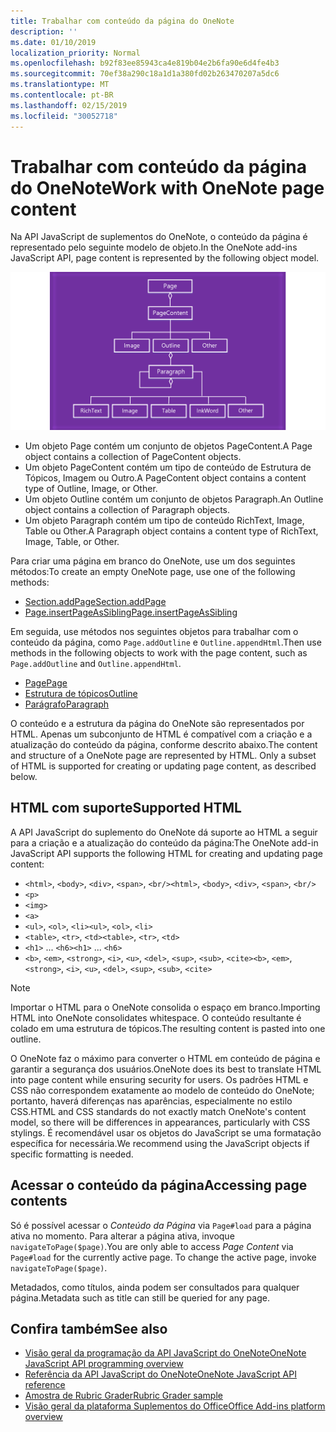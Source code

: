 ```yaml
---
title: Trabalhar com conteúdo da página do OneNote
description: ''
ms.date: 01/10/2019
localization_priority: Normal
ms.openlocfilehash: b92f83ee85943ca4e819b04e2b6fa90e6d4fe4b3
ms.sourcegitcommit: 70ef38a290c18a1d1a380fd02b263470207a5dc6
ms.translationtype: MT
ms.contentlocale: pt-BR
ms.lasthandoff: 02/15/2019
ms.locfileid: "30052718"
---
```

# <a name="work-with-onenote-page-content"></a><span data-ttu-id="4098e-102">Trabalhar com conteúdo da página do OneNote</span><span class="sxs-lookup"><span data-stu-id="4098e-102">Work with OneNote page content</span></span>

<span data-ttu-id="4098e-103">Na API JavaScript de suplementos do OneNote, o conteúdo da página é representado pelo seguinte modelo de objeto.</span><span class="sxs-lookup"><span data-stu-id="4098e-103">In the OneNote add-ins JavaScript API, page content is represented by the following object model.</span></span>

  ![Diagrama do modelo de objeto da página do OneNote](../images/one-note-om-page.png)

- <span data-ttu-id="4098e-105">Um objeto Page contém um conjunto de objetos PageContent.</span><span class="sxs-lookup"><span data-stu-id="4098e-105">A Page object contains a collection of PageContent objects.</span></span>
- <span data-ttu-id="4098e-106">Um objeto PageContent contém um tipo de conteúdo de Estrutura de Tópicos, Imagem ou Outro.</span><span class="sxs-lookup"><span data-stu-id="4098e-106">A PageContent object contains a content type of Outline, Image, or Other.</span></span>
- <span data-ttu-id="4098e-107">Um objeto Outline contém um conjunto de objetos Paragraph.</span><span class="sxs-lookup"><span data-stu-id="4098e-107">An Outline object contains a collection of Paragraph objects.</span></span>
- <span data-ttu-id="4098e-108">Um objeto Paragraph contém um tipo de conteúdo RichText, Image, Table ou Other.</span><span class="sxs-lookup"><span data-stu-id="4098e-108">A Paragraph object contains a content type of RichText, Image, Table, or Other.</span></span>

<span data-ttu-id="4098e-109">Para criar uma página em branco do OneNote, use um dos seguintes métodos:</span><span class="sxs-lookup"><span data-stu-id="4098e-109">To create an empty OneNote page, use one of the following methods:</span></span>

- [<span data-ttu-id="4098e-110">Section.addPage</span><span class="sxs-lookup"><span data-stu-id="4098e-110">Section.addPage</span></span>](https://docs.microsoft.com/javascript/api/onenote/onenote.section#addpage-title-)
- [<span data-ttu-id="4098e-111">Page.insertPageAsSibling</span><span class="sxs-lookup"><span data-stu-id="4098e-111">Page.insertPageAsSibling</span></span>](https://docs.microsoft.com/javascript/api/onenote/onenote.section#insertsectionassibling-location--title-)

<span data-ttu-id="4098e-112">Em seguida, use métodos nos seguintes objetos para trabalhar com o conteúdo da página, como `Page.addOutline` e `Outline.appendHtml`.</span><span class="sxs-lookup"><span data-stu-id="4098e-112">Then use methods in the following objects to work with the page content, such as `Page.addOutline` and `Outline.appendHtml`.</span></span>

- [<span data-ttu-id="4098e-113">Page</span><span class="sxs-lookup"><span data-stu-id="4098e-113">Page</span></span>](https://docs.microsoft.com/javascript/api/onenote/onenote.page)
- [<span data-ttu-id="4098e-114">Estrutura de tópicos</span><span class="sxs-lookup"><span data-stu-id="4098e-114">Outline</span></span>](https://docs.microsoft.com/javascript/api/onenote/onenote.outline)
- [<span data-ttu-id="4098e-115">Parágrafo</span><span class="sxs-lookup"><span data-stu-id="4098e-115">Paragraph</span></span>](https://docs.microsoft.com/javascript/api/onenote/onenote.paragraph)

<span data-ttu-id="4098e-p101">O conteúdo e a estrutura da página do OneNote são representados por HTML. Apenas um subconjunto de HTML é compatível com a criação e a atualização do conteúdo da página, conforme descrito abaixo.</span><span class="sxs-lookup"><span data-stu-id="4098e-p101">The content and structure of a OneNote page are represented by HTML. Only a subset of HTML is supported for creating or updating page content, as described below.</span></span>

## <a name="supported-html"></a><span data-ttu-id="4098e-118">HTML com suporte</span><span class="sxs-lookup"><span data-stu-id="4098e-118">Supported HTML</span></span>

<span data-ttu-id="4098e-119">A API JavaScript do suplemento do OneNote dá suporte ao HTML a seguir para a criação e a atualização do conteúdo da página:</span><span class="sxs-lookup"><span data-stu-id="4098e-119">The OneNote add-in JavaScript API supports the following HTML for creating and updating page content:</span></span>

- <span data-ttu-id="4098e-120">`<html>`, `<body>`, `<div>`, `<span>`, `<br/>`</span><span class="sxs-lookup"><span data-stu-id="4098e-120">`<html>`, `<body>`, `<div>`, `<span>`, `<br/>`</span></span>
- `<p>`
- `<img>`
- `<a>`
- <span data-ttu-id="4098e-121">`<ul>`, `<ol>`, `<li>`</span><span class="sxs-lookup"><span data-stu-id="4098e-121">`<ul>`, `<ol>`, `<li>`</span></span>
- <span data-ttu-id="4098e-122">`<table>`, `<tr>`, `<td>`</span><span class="sxs-lookup"><span data-stu-id="4098e-122">`<table>`, `<tr>`, `<td>`</span></span>
- <span data-ttu-id="4098e-123">`<h1>` ... `<h6>`</span><span class="sxs-lookup"><span data-stu-id="4098e-123">`<h1>` ... `<h6>`</span></span>
- <span data-ttu-id="4098e-124">`<b>`, `<em>`, `<strong>`, `<i>`, `<u>`, `<del>`, `<sup>`, `<sub>`, `<cite>`</span><span class="sxs-lookup"><span data-stu-id="4098e-124">`<b>`, `<em>`, `<strong>`, `<i>`, `<u>`, `<del>`, `<sup>`, `<sub>`, `<cite>`</span></span>

> [!NOTE]
> <span data-ttu-id="4098e-125">Importar o HTML para o OneNote consolida o espaço em branco.</span><span class="sxs-lookup"><span data-stu-id="4098e-125">Importing HTML into OneNote consolidates whitespace.</span></span> <span data-ttu-id="4098e-126">O conteúdo resultante é colado em uma estrutura de tópicos.</span><span class="sxs-lookup"><span data-stu-id="4098e-126">The resulting content is pasted into one outline.</span></span>

<span data-ttu-id="4098e-127">O OneNote faz o máximo para converter o HTML em conteúdo de página e garantir a segurança dos usuários.</span><span class="sxs-lookup"><span data-stu-id="4098e-127">OneNote does its best to translate HTML into page content while ensuring security for users.</span></span> <span data-ttu-id="4098e-128">Os padrões HTML e CSS não correspondem exatamente ao modelo de conteúdo do OneNote; portanto, haverá diferenças nas aparências, especialmente no estilo CSS.</span><span class="sxs-lookup"><span data-stu-id="4098e-128">HTML and CSS standards do not exactly match OneNote's content model, so there will be differences in appearances, particularly with CSS stylings.</span></span> <span data-ttu-id="4098e-129">É recomendável usar os objetos do JavaScript se uma formatação específica for necessária.</span><span class="sxs-lookup"><span data-stu-id="4098e-129">We recommend using the JavaScript objects if specific formatting is needed.</span></span>

## <a name="accessing-page-contents"></a><span data-ttu-id="4098e-130">Acessar o conteúdo da página</span><span class="sxs-lookup"><span data-stu-id="4098e-130">Accessing page contents</span></span>

<span data-ttu-id="4098e-p104">Só é possível acessar o *Conteúdo da Página* via `Page#load` para a página ativa no momento. Para alterar a página ativa, invoque `navigateToPage($page)`.</span><span class="sxs-lookup"><span data-stu-id="4098e-p104">You are only able to access *Page Content* via `Page#load` for the currently active page. To change the active  page, invoke `navigateToPage($page)`.</span></span>

<span data-ttu-id="4098e-133">Metadados, como títulos, ainda podem ser consultados para qualquer página.</span><span class="sxs-lookup"><span data-stu-id="4098e-133">Metadata such as title can still be queried for any page.</span></span>

## <a name="see-also"></a><span data-ttu-id="4098e-134">Confira também</span><span class="sxs-lookup"><span data-stu-id="4098e-134">See also</span></span>

- [<span data-ttu-id="4098e-135">Visão geral da programação da API JavaScript do OneNote</span><span class="sxs-lookup"><span data-stu-id="4098e-135">OneNote JavaScript API programming overview</span></span>](onenote-add-ins-programming-overview.md)
- [<span data-ttu-id="4098e-136">Referência da API JavaScript do OneNote</span><span class="sxs-lookup"><span data-stu-id="4098e-136">OneNote JavaScript API reference</span></span>](https://docs.microsoft.com/office/dev/add-ins/reference/overview/onenote-add-ins-javascript-reference)
- [<span data-ttu-id="4098e-137">Amostra de Rubric Grader</span><span class="sxs-lookup"><span data-stu-id="4098e-137">Rubric Grader sample</span></span>](https://github.com/OfficeDev/OneNote-Add-in-Rubric-Grader)
- [<span data-ttu-id="4098e-138">Visão geral da plataforma Suplementos do Office</span><span class="sxs-lookup"><span data-stu-id="4098e-138">Office Add-ins platform overview</span></span>](../overview/office-add-ins.md)
